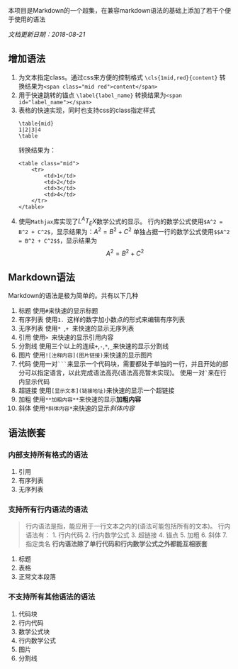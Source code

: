 本项目是Markdown的一个超集，在兼容markdown语法的基础上添加了若干个便于使用的语法

*文档更新日期：2018-08-21*

## 增加语法
1. 为文本指定class。通过css来方便的控制格式
	`\cls{1mid,red}{content}`
	转换结果为`<span class="mid red">content</span>`
2. 用于快速跳转的锚点
	`\label{label_name}`
	转换结果为`<span id="label_name"></span>`
3. 表格的快速实现，同时也支持css的class指定样式
	```
	\table{mid}
	1|2|3|4
	\table
	```
	转换结果为：
	```
	<table class="mid">
		<tr>
			<td>1</td>
			<td>2</td>
			<td>3</td>
			<td>4</td>
		</tr>
	</table>
	```
4. 使用`Mathjax`库实现了$L^AT_EX$数学公式的显示。
	行内的数学公式使用`$A^2 = B^2 + C^2$`，显示结果为：$A^2 = B^2 + C^2$
	单独占据一行的数学公式使用`$$A^2 = B^2 + C^2$$`，显示结果为
	$$A^2 = B^2 + C^2$$


## Markdown语法
Markdown的语法是极为简单的。共有以下几种
1. 标题
	使用`#`来快速的显示标题
2. 有序列表
	使用`1. `这样的数字加小数点的形式来编辑有序列表
3. 无序列表
	使用`* `,`+ `来快速的显示无序列表
4. 引用
	使用`> `来快速的显示引用内容
5. 分割线
	使用三个以上的连续`+`,`-`,`*`,`_`来快速的显示分割线
6. 图片
	使用`![注释内容](图片链接)`来快速的显示图片
7. 代码
	使用一对<code>```</code>来显示一个代码块，需要都处于单独的一行，并且开始的部分可以指定语言，以此完成语法高亮(语法高亮暂未实现)。
	使用一对<code>`</code>来在行内显示代码
8. 超链接
	使用`[显示文本](链接地址)`来快速的显示一个超链接
9. 加粗
	使用`**加粗内容**`来快速的显示**加粗内容**
10. 斜体
	使用`*斜体内容*`来快速的显示*斜体内容*

## 语法嵌套
### 内部支持所有格式的语法
1. 引用
2. 有序列表
3. 无序列表

### 支持所有行内语法的语法
> 行内语法是指，能应用于一行文本之内的(语法可能包括所有的文本)。
	行内语法有：
	1. 行内代码
	2. 行内数学公式
	3. 超链接
	4. 锚点
	5. 加粗
	6. 斜体
	7. 指定类名
	**行内语法除了单行代码和行内数学公式之外都能互相嵌套**

1. 标题
2. 表格
3. 正常文本段落

### 不支持所有其他语法的语法
1. 代码块
2. 行内代码
2. 数学公式块
4. 行内数学公式
5. 图片
6. 分割线





<!--
> 说明：本项目开发一款在支持Markdown基础语法的的基础上，添加若干类似于Latex的高级功能

> 2018.7.17新增语法：`\cls{clsnames}{content}`，用于对一段内容添加css样式控制。

# 功能说明
主要支持以下几种语法格式：
1. 标题  
	分别对应于HTML的1-6级标题
2. 列表  
	支持有序列表和无序列表，并且列表支持嵌套
3. 引用  
	用于引用外来文字
4. 分割线  
	起到分割的作用
5. 超链接  
	用于指定超链接来跳转到指定位置，超链接嵌套入大多数语法中
6. 图片  
	用于将图片嵌入到文档中
7. 代码  
	使用等宽字体来显示代码，保存内部格式
8. 表格  
	快速的显示出一个表格
9. 跳转  
	用于页面内下锚点，和跳转到指定锚点
10. 流程图  
	用于在文档中显示流程图
11. 控制符号  
	用于支持对内容的一系列控制  
	* 字体大小控制   
		用于控制字体大小
	* 字体颜色控制  
		控制文字前景色
	* 对齐控制  
		控制元素的对齐方式，左中右三种对齐方式
	* 背景色控制  
		控制引用，表格的背景色
	* 边框控制  
		控制表格的边框
	* 文字样式控制  
		控制文字的加粗，斜体，下划线，删除线
	* 其他控制  
		强制断行  
		打印分页

# 语法说明
本段说明语法的基本格式，对于MarkDown语法，添加一台Latex语法，Latex语法则不在添加MarkDown语法。以下MarkDown简称MD
## 标题
用于显示html中的1-6级标题
**MD语法**
> 说明：其基本格式为\#{1,6} .+?
> 此处为了便于处理，取消了标准语法中对#后缀的去除

```
# 一级标题
## 二级标题
...
###### 六级标题
```
--LaTex语法--
> 说明：其基本格式为\\t[1-6]\{.+?\} 
>> 对于所有的非跨行Latex语法，其基本格式都为\cmd{value}

```
\t1{一级标题}
\t2{二级标题}
\t3{三级标题}
...
\t6{六级标题}
```
## 列表
用于显示html中的有序列表和无序列表

### 有序列表
--MD语法--
> 说明：其基本格式为 \d+?\. .+?
> 有序列表中输入的数字编号实际上并不起作用，html会自动设置编号，只需要满足格式即可
```
1. 第一项
1. 第二项
1. 第三项
1. 第四项

```
--Latex语法--
> 说明：其基本格式为：以\bor起头，独占一行，下面的每一行都是一个独立项，以\eor结尾,or取自order的缩写
>> 对于所有的多行Latex语法，都是以\b[cmd]开始，结束于\e[cmd]，取自begin和end的首字母
```
\border
第一项
第二项
第三项
第四项
第五项
\eorder
```


### 无序列表
--MD语法--
> 格式为[\*\-\+]\. .+
> 无序列表中支持`*-+`的混合使用
```
+ 第一项
- 第二项
* 第三项

```
--Latex语法--
> 说明：其基本格式为：以\bli开始，结束于\eli，其中每一行都是一个独立项
```
\bli
第一项
第二项
第三项
\eli
```
## 引用
用于标识引用的文字
--MD语法--
> 说明：其格式为> .+
> 改善MD基础语法，将每行都需要一个>改为第一行需要，后面不需要，使用空行表示引用结束
```
> 这是引用
引用第二行
引用第三行
引用最后一行

```
--Latex语法--
> 说明：开始与\bqu，结束于\equ，其中内部内容依旧支持lmd语法
```
\bqu
引用内容
\equ
```


## 分割线
--MD语法--
> 说明，连续的三个`*-_+`以上转换为分割线
```
---
+++
***
___
```
--Latex语法--
```
\split
\spt
```
## 超链接
--MD语法--
> \[.+?\]\(.+?\)
```
[百度](http://www.baidu.com)
```
--Latex语法--
> 说明：基本格式为\link{alt}{ref}

```
\link{百度}{http://www.baidu.com}
```
## 图片
--MD语法--
> 说明：其基本格式为：![alt](ref)
```
![](图片地址)
```
--Latex语法--
> 说明：其基本格式为\img{alt}{ref}{title}
> 在基本的MD语法上添加了一个title字段，用于在图片的下方显示一个标题
```
\img{}{图片地址}{md示例图片}
```

## 代码
用于在文档中显示代码，分为单行代码和多行代码
--MD语法--
> 说明：单行代码使用``将代码包裹起来，多行代码使用` ``` ``` `将代码包裹起来，多行代码可以使用```lang来使得对特定语言进行语法高亮
```
`print("Hello")`

//```cpp
#incldue <iostream>

int
main(){
	std::cout << "Hello World!" << std::endl;
	return 0;
}
//```
```
--Latex语法--
> 单行代码使用\code{value},多行代码使用\bcode开始，结束于\ecode，使用\becode{lang}来指定高亮语言
```
\code{print("123")}

\bcode{cpp}
#incldue <iostream>

int
main(){
	std::cout << "Hello World!" << std::endl;
	return 0;
}
\ecode
```
## 表格
在MD语法的基础上添加Latex版本表格语法
--MD语法--
> 无MD表格语法

--Latex语法--
> 说明：开始于\btab{c,c,c,c}，其中c的个数就是表格的列数，结束于\etab,表中每一行使用|分割

```
\btab{c,c,c}{}
1|2|3
A|B|C
\etab
```
```
\table{c,c,c,c}{mid}
1|2|3|4
2|2|3|4
\table
```

## 跳转
由于基础MD语法中没有对锚点的支持，只能使用html标签的id属性下锚点，然后使用[]()来进行跳转
--MD语法--
> 不支持
--Latex语法--
> 说明：对于跳转，一共有两个标记，一个是锚点标记，一个是跳转标记。其中跳转标记使用超链接标记即可

> 锚点使用\lab{value}来添加一个id为value的span标签，使用\link{title}{#value}即可跳转到指定的锚点

```
跳转到这里\lab{1-1}


\link{点击跳转}{#1-1}
[点击跳转](#1-1)
```


## 控制符号
控制符号其实是一个大杂烩，所有的不能单独成段的语法都包括在这里面，有以下几种：


### 加粗
--MD语法--
> 说明: 基本格式为 [\*\+\-]{2}.+?[\*\+\-]{2}
```
**bold**
++bold++
--bold--
```
--Latex语法--
> 说明：基本格式为: \b{text}
```
\b{blod string}
```

### 斜体
--MD语法--
> 说明：基本格式为[\*\+\-].+/[\*\+\-]
```
*italy*
+italy+
-italy-
```
--Latex语法--
> 说明：基本格式为\i{text}
```
\i{italy string}
```

### 下划线
MD基础语法并不支持，使用Latex语法进行支持`
\ul{text}`
```
\ul{UnderLine String}
```

### 删除线
MD基础语法并不支持，使用Latex语法进行支持
\dl{text}
```
\dl{DeleteLine String}
```


### 强制断行
多数情况下使用回车就能断行，MD语法也不支持强制断行，属于Latex语法

--Latex语法--
> 说明：其基本格式为：`\\`
```
first line\\second line
```

### 字体大小 
> MD基础语法中不支持修改字体大小，这里使用Latex语法进行支持

--Latex语法--
> 说明：其基本格式为\fsz{sizeValue},独立一行，放置于要设置字体大小的文字段后
> 这种情况下设置的格式为一整段，如果想要修改一大段文字中的部分文字的字体大小使用行内的格式\fsz{sizeValue}{text}

```
this is a big pagraph
\fsz{25}

this is a \fsz{25}{big} text
```

### 字体颜色
MD基础语法也不支持设置文字颜色，这里使用Latex语法支持，支持的颜色详情参见`support.md`

--Latex语法--
> 说明：基本格式为：\fcl{colorValue}，独立一行，放置于要设置字体大小的文字段后，影响一整段
> 设置行内的部分字体颜色使用\fcl{colorVlaue}{text}

```
this is a red text
\fcl{red}

this is a \fcl{red}{red text}
```

### 背景色
MD语法也不支持背景色，这里添加背景色设置

--Latex语法--
> 说明：基本格式为\bcl{colorValue}，独立一行，放置于要设置背景色的语法段之后，影响一整段
> 设置行内的部分问题背景色使用\bcl{colorValue}{text}

```
black background text
\bcl{black}


\bcl{black}{black background text}
```

### 对齐方式
MD语法不支持控制元素的对齐方式，这里使用Latex语法进行支持

> 说明，使用\l,\c,\r进行控制靠左居中靠右。独立一行，放置于要控制的元素之后。默认靠左。

```
# 居中标题
\c

\img{alt}{ref}{居右图片}
\r
```


###　表格边框控制
表格的边框控制控制表格元素的边框属性，包括边框样式，边框有无，边框颜色。只能放置于表格定义后`\btab{n,c}`一行

* 边框有无\bd{t} \bd{f}  
* 边框颜色\bdcl{colorValue}  
* 边框样式\bdsty{styleValue}  
	边框样式参见`support.md` 

## 数学公式
使用`mathjax`进行支持，[github地址](https://github.com/mathjax/mathjax)
使用时在页面加上如下脚本即可
```js
<script type="text/x-mathjax-config">
    MathJax.Hub.Config({tex2jax: {inlineMath: [['$','$'], ['\\(','\\)']]}});
  </script>
  <script type="text/javascript"
    src="http://cdn.mathjax.org/mathjax/latest/MathJax.js?config=TeX-AMS-MML_HTMLorMML">
  </script>
```
**其中js脚本可以下载到本地，使用本地支持来避免脚本下载失败的问题**

# 语法嵌套使用
> 这里只说明语法支持被嵌套与何处。

## 文字
在任何一个文档中，文字都是最重要的组成部分。一个文字支持以下格式嵌套。
1. 超链接
允许将任何文字转化为超链接，除去代码中的文字之外。
2. 字体大小控制
除了在1-6级标题上和代码中的文字，都支持修改文字的大小。
3. 文字颜色控制
除了代码中的文字之外，所有的文字颜色都能够定制。


## 标题
支持与以下元素嵌套：
1. 引用
```
> 这是一段引用
# 一级标题
```

列表
引用
分割线
超链接
图片
代码
表格
跳转
流程图
控制符号
	字体大小
	字体颜色
	对齐
	背景色
	文字样式
-->